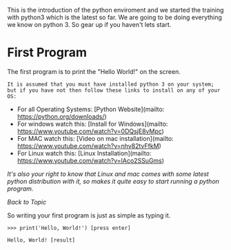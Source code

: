 This is the introduction of the python enviroment and we started the training with python3 which is the latest so far.
We are going to be doing everything we know on python 3. So gear up if you haven't lets start.

# First Program #
The first program is to print the "Hello World!" on the screen.

```
It is assumed that you must have installed python 3 on your system; but if you have not then follow these links to install on any of your OS:
```

- For all Operating Systems: [Python Website](mailto: https://python.org/downloads/)
- For windows watch this: [Install for Windows](mailto: https://www.youtube.com/watch?v=0DQsjE8vMpc)
- For MAC watch this: [Video on mac installation](mailto: https://www.youtube.com/watch?v=nhv82tvFfkM)
- For Linux watch this: [Linux Installation](mailto: https://www.youtube.com/watch?v=IAco2SSuGms)

*It's also your right to know that Linux and mac comes with some latest python distribution with it, so makes it quite easy to start running a python program.* 

_Back to Topic_


So writing your first program is just as simple as typing it.

```
>>> print('Hello, World!') [press enter]

Hello, World! [result]
```
